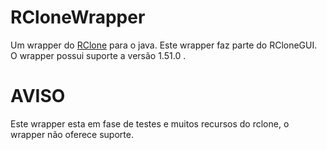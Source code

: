 
# RCloneWrapper
Um wrapper do [RClone](https://github.com/rclone/rclone) para o java. Este wrapper faz parte do RCloneGUI.
O wrapper possui suporte a versão 1.51.0 .

# AVISO
Este wrapper esta em fase de testes e muitos recursos do rclone, o wrapper não oferece suporte.
